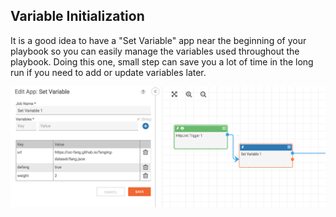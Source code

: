 ## Variable Initialization

It is a good idea to have a "Set Variable" app near the beginning of your playbook so you can easily manage the variables used throughout the playbook. Doing this one, small step can save you a lot of time in the long run if you need to add or update variables later.

![variable initialization](_images/variable_init.png)
